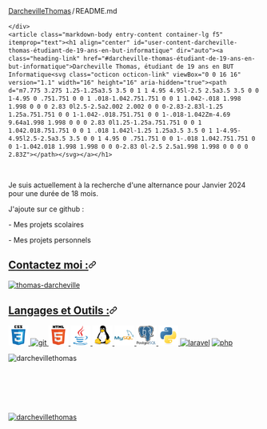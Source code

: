 <div class="Box-body p-4">
    <div class="d-flex flex-justify-between">
      <div class="text-mono text-small mb-3">
        <a href="/Flyns157/Flyns157" class="no-underline Link--primary">DarchevilleThomas</a><span class="color-fg-muted d-inline-block" style="padding:0px 2px;">/</span>README<span class="color-fg-muted">.md</span>
      </div>

    </div>
    <article class="markdown-body entry-content container-lg f5" itemprop="text"><h1 align="center" id="user-content-darcheville-thomas-étudiant-de-19-ans-en-but-informatique" dir="auto"><a class="heading-link" href="#darcheville-thomas-étudiant-de-19-ans-en-but-informatique">Darcheville Thomas, étudiant de 19 ans en BUT Informatique<svg class="octicon octicon-link" viewBox="0 0 16 16" version="1.1" width="16" height="16" aria-hidden="true"><path d="m7.775 3.275 1.25-1.25a3.5 3.5 0 1 1 4.95 4.95l-2.5 2.5a3.5 3.5 0 0 1-4.95 0 .751.751 0 0 1 .018-1.042.751.751 0 0 1 1.042-.018 1.998 1.998 0 0 0 2.83 0l2.5-2.5a2.002 2.002 0 0 0-2.83-2.83l-1.25 1.25a.751.751 0 0 1-1.042-.018.751.751 0 0 1-.018-1.042Zm-4.69 9.64a1.998 1.998 0 0 0 2.83 0l1.25-1.25a.751.751 0 0 1 1.042.018.751.751 0 0 1 .018 1.042l-1.25 1.25a3.5 3.5 0 1 1-4.95-4.95l2.5-2.5a3.5 3.5 0 0 1 4.95 0 .751.751 0 0 1-.018 1.042.751.751 0 0 1-1.042.018 1.998 1.998 0 0 0-2.83 0l-2.5 2.5a1.998 1.998 0 0 0 0 2.83Z"></path></svg></a></h1>
<br>
<p align="left" dir="auto"> Je suis actuellement à la recherche d'une alternance pour Janvier 2024 pour une durée de 18 mois.</p>
<p align="left" dir="auto"> J'ajoute sur ce github : </p>
<p align="left" dir="auto">   - Mes projets scolaires</p>
<p align="left" dir="auto">   - Mes projets personnels</p>
<h2 align="left" id="user-content-contactez-moi-" dir="auto"><a class="heading-link" href="#contactez-moi-">Contactez moi :<svg class="octicon octicon-link" viewBox="0 0 16 16" version="1.1" width="16" height="16" aria-hidden="true"><path d="m7.775 3.275 1.25-1.25a3.5 3.5 0 1 1 4.95 4.95l-2.5 2.5a3.5 3.5 0 0 1-4.95 0 .751.751 0 0 1 .018-1.042.751.751 0 0 1 1.042-.018 1.998 1.998 0 0 0 2.83 0l2.5-2.5a2.002 2.002 0 0 0-2.83-2.83l-1.25 1.25a.751.751 0 0 1-1.042-.018.751.751 0 0 1-.018-1.042Zm-4.69 9.64a1.998 1.998 0 0 0 2.83 0l1.25-1.25a.751.751 0 0 1 1.042.018.751.751 0 0 1 .018 1.042l-1.25 1.25a3.5 3.5 0 1 1-4.95-4.95l2.5-2.5a3.5 3.5 0 0 1 4.95 0 .751.751 0 0 1-.018 1.042.751.751 0 0 1-1.042.018 1.998 1.998 0 0 0-2.83 0l-2.5 2.5a1.998 1.998 0 0 0 0 2.83Z"></path></svg></a></h2>
<p align="left" dir="auto">
  
<a href="https://linkedin.com/in/thomas-darcheville" rel="nofollow"><img align="center" src="https://raw.githubusercontent.com/rahuldkjain/github-profile-readme-generator/master/src/images/icons/Social/linked-in-alt.svg" alt="thomas-darcheville" height="30" width="40" style="max-width: 100%;"></a>
</p>
<h2 align="left" id="user-content-langages-et-outils-" dir="auto"><a class="heading-link" href="#langages-et-outils-">Langages et Outils :<svg class="octicon octicon-link" viewBox="0 0 16 16" version="1.1" width="16" height="16" aria-hidden="true"><path d="m7.775 3.275 1.25-1.25a3.5 3.5 0 1 1 4.95 4.95l-2.5 2.5a3.5 3.5 0 0 1-4.95 0 .751.751 0 0 1 .018-1.042.751.751 0 0 1 1.042-.018 1.998 1.998 0 0 0 2.83 0l2.5-2.5a2.002 2.002 0 0 0-2.83-2.83l-1.25 1.25a.751.751 0 0 1-1.042-.018.751.751 0 0 1-.018-1.042Zm-4.69 9.64a1.998 1.998 0 0 0 2.83 0l1.25-1.25a.751.751 0 0 1 1.042.018.751.751 0 0 1 .018 1.042l-1.25 1.25a3.5 3.5 0 1 1-4.95-4.95l2.5-2.5a3.5 3.5 0 0 1 4.95 0 .751.751 0 0 1-.018 1.042.751.751 0 0 1-1.042.018 1.998 1.998 0 0 0-2.83 0l-2.5 2.5a1.998 1.998 0 0 0 0 2.83Z"></path></svg></a></h2>
<p align="left" dir="auto"> <a href="https://www.w3schools.com/css/" rel="nofollow"> <img src="https://raw.githubusercontent.com/devicons/devicon/master/icons/css3/css3-original-wordmark.svg" alt="css3" width="40" height="40" style="max-width: 100%;"> </a> <a href="https://git-scm.com/" rel="nofollow"> <img src="https://camo.githubusercontent.com/fbfcb9e3dc648adc93bef37c718db16c52f617ad055a26de6dc3c21865c3321d/68747470733a2f2f7777772e766563746f726c6f676f2e7a6f6e652f6c6f676f732f6769742d73636d2f6769742d73636d2d69636f6e2e737667" alt="git" width="40" height="40" data-canonical-src="https://www.vectorlogo.zone/logos/git-scm/git-scm-icon.svg" style="max-width: 100%;"> </a> <a href="https://www.w3.org/html/" rel="nofollow"> <img src="https://raw.githubusercontent.com/devicons/devicon/master/icons/html5/html5-original-wordmark.svg" alt="html5" width="40" height="40" style="max-width: 100%;"> </a> <a href="https://www.java.com" rel="nofollow"> <img src="https://raw.githubusercontent.com/devicons/devicon/master/icons/java/java-original.svg" alt="java" width="40" height="40" style="max-width: 100%;"> </a> <a href="https://www.linux.org/" rel="nofollow"> <img src="https://raw.githubusercontent.com/devicons/devicon/master/icons/linux/linux-original.svg" alt="linux" width="40" height="40" style="max-width: 100%;"> </a> <a href="https://www.mysql.com/" rel="nofollow"> <img src="https://raw.githubusercontent.com/devicons/devicon/master/icons/mysql/mysql-original-wordmark.svg" alt="mysql" width="40" height="40" style="max-width: 100%;"> </a> <a href="https://www.postgresql.org" rel="nofollow"> <img src="https://raw.githubusercontent.com/devicons/devicon/master/icons/postgresql/postgresql-original-wordmark.svg" alt="postgresql" width="40" height="40" style="max-width: 100%;"> </a> <a href="https://www.python.org" rel="nofollow"> <img src="https://raw.githubusercontent.com/devicons/devicon/master/icons/python/python-original.svg" alt="python" width="40" height="40" style="max-width: 100%;"> </a>
<a target="_blank" rel="noopener noreferrer" href="https://user-images.githubusercontent.com/122434335/282521912-1b8f5833-c0f8-4a4f-afab-8953a65eab68.png"><img src="https://user-images.githubusercontent.com/122434335/282521912-1b8f5833-c0f8-4a4f-afab-8953a65eab68.png" alt="laravel" width="40" height="40" style="max-width: 100%;"></a> 
<a target="_blank" rel="noopener noreferrer" href="https://user-images.githubusercontent.com/122434335/282521379-2e199ed4-3131-4827-9954-7f251ae64dd3.png" spellcheck="false"><img src="https://user-images.githubusercontent.com/122434335/282521379-2e199ed4-3131-4827-9954-7f251ae64dd3.png" alt="php" width="50" height="40" style="max-width: 100%;"></a>  </p>
<p dir="auto"><a target="_blank" rel="noopener noreferrer nofollow" href="https://camo.githubusercontent.com/d4c81010f34627789e15e30206ae1968a3f2aa85fdacd70129c600cc91dc4e1c/68747470733a2f2f6769746875622d726561646d652d73746174732e76657263656c2e6170702f6170692f746f702d6c616e67733f757365726e616d653d64617263686576696c6c6574686f6d61732673686f775f69636f6e733d74727565266c6f63616c653d656e266c61796f75743d636f6d70616374"><img align="left" src="https://camo.githubusercontent.com/d4c81010f34627789e15e30206ae1968a3f2aa85fdacd70129c600cc91dc4e1c/68747470733a2f2f6769746875622d726561646d652d73746174732e76657263656c2e6170702f6170692f746f702d6c616e67733f757365726e616d653d64617263686576696c6c6574686f6d61732673686f775f69636f6e733d74727565266c6f63616c653d656e266c61796f75743d636f6d70616374" alt="darchevillethomas" data-canonical-src="https://github-readme-stats.vercel.app/api/top-langs?username=darchevillethomas&amp;show_icons=true&amp;locale=en&amp;layout=compact" style="max-width: 100%;"></a></p>
<br>
<br>
<br>
<br>
<br>
<br>
<p dir="auto"><a target="_blank" rel="noopener noreferrer nofollow" href="https://camo.githubusercontent.com/4bba3f3097f539cb794439ae293c2b26fc34dc514d9e9d57a18faf18958881aa/68747470733a2f2f6769746875622d726561646d652d73747265616b2d73746174732e6865726f6b756170702e636f6d2f3f757365723d64617263686576696c6c6574686f6d617326"><img align="center" src="https://camo.githubusercontent.com/4bba3f3097f539cb794439ae293c2b26fc34dc514d9e9d57a18faf18958881aa/68747470733a2f2f6769746875622d726561646d652d73747265616b2d73746174732e6865726f6b756170702e636f6d2f3f757365723d64617263686576696c6c6574686f6d617326" alt="darchevillethomas" data-canonical-src="https://github-readme-streak-stats.herokuapp.com/?user=darchevillethomas&amp;" style="max-width: 100%;"></a></p>

</article>
  </div>

